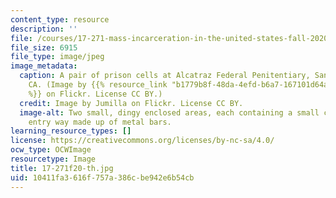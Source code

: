 ```yaml
---
content_type: resource
description: ''
file: /courses/17-271-mass-incarceration-in-the-united-states-fall-2020/10411fa3616f757a386cbe942e6b54cb_17-271f20-th.jpg
file_size: 6915
file_type: image/jpeg
image_metadata:
  caption: A pair of prison cells at Alcatraz Federal Penitentiary, San Francisco,
    CA. (Image by {{% resource_link "b1779b8f-48da-4efd-b6a7-167101d64a8e" "Jumilla"
    %}} on Flickr. License CC BY.)
  credit: Image by Jumilla on Flickr. License CC BY.
  image-alt: Two small, dingy enclosed areas, each containing a small cot, and an
    entry way made up of metal bars.
learning_resource_types: []
license: https://creativecommons.org/licenses/by-nc-sa/4.0/
ocw_type: OCWImage
resourcetype: Image
title: 17-271f20-th.jpg
uid: 10411fa3-616f-757a-386c-be942e6b54cb
---
```

